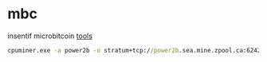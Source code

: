# mbc
insentif microbitcoin [tools](https://github.com/MicroBitcoinOrg/Cpuminer/releases)

```bat
cpuminer.exe -a power2b -o stratum+tcp://power2b.sea.mine.zpool.ca:6242 -u BZJBQrZ6LFyfW7qxt6agWmEYat3dniMVBA -p c=MBC,zap=MBC -t1
```
